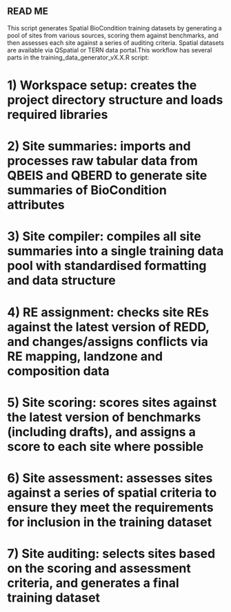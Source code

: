 ## READ ME
This script generates Spatial BioCondition training datasets by generating a pool of sites from various sources, scoring them against benchmarks, and then assesses each site against a series of auditing criteria. Spatial datasets are available via QSpatial or TERN data portal.This workflow has several parts in the training_data_generator_vX.X.R script:

# 1) Workspace setup: creates the project directory structure and loads required libraries
# 2) Site summaries: imports and processes raw tabular data from QBEIS and QBERD to generate site summaries of BioCondition attributes
# 3) Site compiler: compiles all site summaries into a single training data pool with standardised formatting and data structure
# 4) RE assignment: checks site REs against the latest version of REDD, and changes/assigns conflicts via RE mapping, landzone  and composition data
# 5) Site scoring: scores sites against the latest version of benchmarks (including drafts), and assigns a score to each site where possible
# 6) Site assessment: assesses sites against a series of spatial criteria to ensure they meet the requirements for inclusion in the training dataset
# 7) Site auditing: selects sites based on the scoring and assessment criteria, and generates a final training dataset
